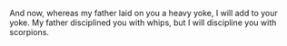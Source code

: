 And now, whereas my father laid on you a heavy yoke, I will add to your yoke. My father disciplined you with whips, but I will discipline you with scorpions.
